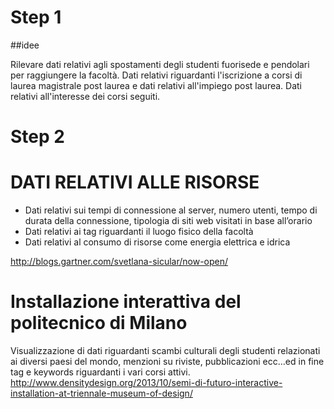 # Step 1

##idee

Rilevare dati relativi agli spostamenti degli studenti fuorisede e pendolari per raggiungere la facoltà.
Dati relativi riguardanti l'iscrizione a corsi di laurea magistrale post laurea e dati relativi all'impiego post laurea.
Dati relativi all'interesse dei corsi seguiti.


# Step 2

# DATI RELATIVI ALLE RISORSE
-	Dati relativi sui tempi di connessione al server, numero utenti, tempo di durata della connessione, tipologia di siti web visitati in base all’orario
-	Dati relativi ai tag riguardanti il luogo fisico della facoltà
-	Dati relativi al consumo di risorse come energia elettrica e idrica

http://blogs.gartner.com/svetlana-sicular/now-open/



# Installazione interattiva del politecnico di Milano
Visualizzazione di dati riguardanti scambi culturali degli studenti relazionati ai diversi paesi del mondo, menzioni su riviste, pubblicazioni ecc…ed in fine tag e keywords riguardanti i vari corsi attivi.
http://www.densitydesign.org/2013/10/semi-di-futuro-interactive-installation-at-triennale-museum-of-design/
